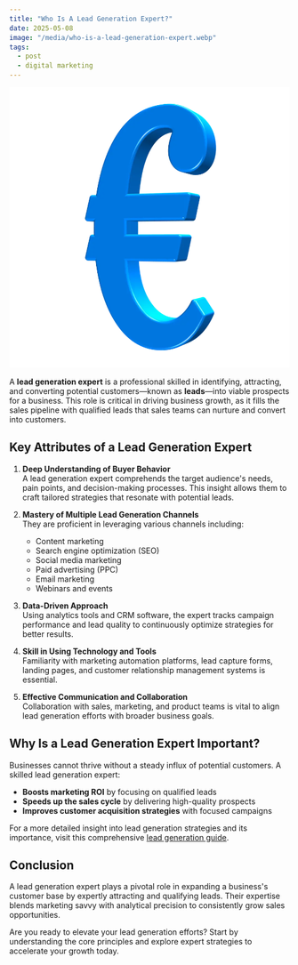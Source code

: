 ```yaml
---
title: "Who Is A Lead Generation Expert?"
date: 2025-05-08
image: "/media/who-is-a-lead-generation-expert.webp"
tags:
  - post
  - digital marketing
---
```


![Who Is A Lead Generation Expert?](/media/who-is-a-lead-generation-expert.webp)

A **lead generation expert** is a professional skilled in identifying, attracting, and converting potential customers—known as **leads**—into viable prospects for a business. This role is critical in driving business growth, as it fills the sales pipeline with qualified leads that sales teams can nurture and convert into customers.

## Key Attributes of a Lead Generation Expert

1. **Deep Understanding of Buyer Behavior**  
   A lead generation expert comprehends the target audience's needs, pain points, and decision-making processes. This insight allows them to craft tailored strategies that resonate with potential leads.

2. **Mastery of Multiple Lead Generation Channels**  
   They are proficient in leveraging various channels including:
   - Content marketing  
   - Search engine optimization (SEO)  
   - Social media marketing  
   - Paid advertising (PPC)  
   - Email marketing  
   - Webinars and events  
   
3. **Data-Driven Approach**  
   Using analytics tools and CRM software, the expert tracks campaign performance and lead quality to continuously optimize strategies for better results.

4. **Skill in Using Technology and Tools**  
   Familiarity with marketing automation platforms, lead capture forms, landing pages, and customer relationship management systems is essential.

5. **Effective Communication and Collaboration**  
   Collaboration with sales, marketing, and product teams is vital to align lead generation efforts with broader business goals.

## Why Is a Lead Generation Expert Important?

Businesses cannot thrive without a steady influx of potential customers. A skilled lead generation expert:
- **Boosts marketing ROI** by focusing on qualified leads  
- **Speeds up the sales cycle** by delivering high-quality prospects  
- **Improves customer acquisition strategies** with focused campaigns  

For a more detailed insight into lead generation strategies and its importance, visit this comprehensive [lead generation guide](https://leadcraftr.com/posts/lead-generation/).

## Conclusion

A lead generation expert plays a pivotal role in expanding a business's customer base by expertly attracting and qualifying leads. Their expertise blends marketing savvy with analytical precision to consistently grow sales opportunities.  

Are you ready to elevate your lead generation efforts? Start by understanding the core principles and explore expert strategies to accelerate your growth today.
